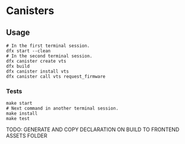 # Canisters

## Usage

```shell
# In the first terminal session.
dfx start --clean
# In the second terminal session.
dfx canister create vts
dfx build
dfx canister install vts
dfx canister call vts request_firmware
```

### Tests

```shell
make start
# Next command in another terminal session.
make install
make test
```

TODO: GENERATE AND COPY DECLARATION ON BUILD TO FRONTEND ASSETS FOLDER
